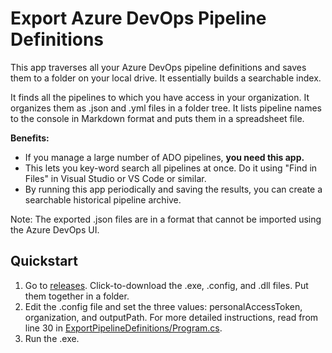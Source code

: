 # Export Azure DevOps Pipeline Definitions
This app traverses all your Azure DevOps pipeline definitions and saves them to a folder on your local drive. It essentially builds a searchable index.

It finds all the pipelines to which you have access in your organization. It organizes them as .json and .yml files in a folder tree. It lists pipeline names to the console in Markdown format and puts them in a spreadsheet file. 

**Benefits:** 
- If you manage a large number of ADO pipelines, **you need this app.**
- This lets you key-word search all pipelines at once. Do it using "Find in Files" in Visual Studio or VS Code or similar.
- By running this app periodically and saving the results, you can create a searchable historical pipeline archive. 

Note: The exported .json files are in a format that cannot be imported using the Azure DevOps UI.

## Quickstart
1. Go to [releases](../../releases). Click-to-download the .exe, .config, and .dll files. Put them together in a folder. 
1. Edit the .config file and set the three values: personalAccessToken, organization, and outputPath.
   For more detailed instructions, read from line 30 in [ExportPipelineDefinitions/Program.cs](https://github.com/BruceHaley/ExportPipelineDefinitions/blob/51792ed245a4c62cadb4707ed62960c6d959102f/ExportPipelineDefinitions/Program.cs#L30).
1. Run the .exe.
